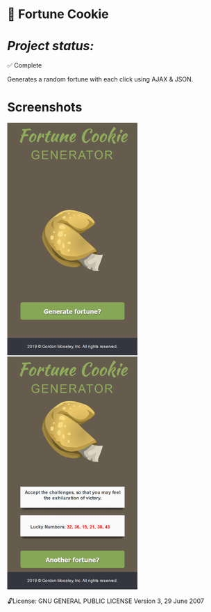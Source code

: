 
:cookie: Fortune Cookie 
==============
***Project status:***
==============
:white_check_mark: Complete
<!--- [ ] Pending       :hourglass:
- [ ] Incomplete     :x: -->

Generates a random fortune with each click using AJAX & JSON.

Screenshots
===========

<img src="https://github.com/moseleygj/WebPages/blob/master/FortuneCookie/Screenshot1.png" alt="screenshot2" width="300px"/>

<img src="https://github.com/moseleygj/WebPages/blob/master/FortuneCookie/Screenshot2.png" alt="screenshot1" width="300px"/>


 :unlock:License:
GNU GENERAL PUBLIC LICENSE Version 3, 29 June 2007

